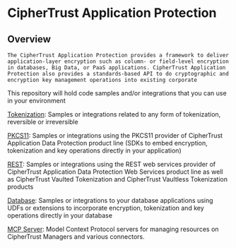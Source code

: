 # CipherTrust Application Protection

## Overview

`The CipherTrust Application Protection provides a framework to deliver application-layer encryption such as column- or field-level encryption in databases, Big Data, or PaaS applications. CipherTrust Application Protection also provides a standards-based API to do cryptographic and encryption key management operations into existing corporate`

This repository will hold code samples and/or integrations that you can use in your environment

[Tokenization](tokenization): Samples or integrations related to any form of tokenization, reversible or irreversible

[PKCS11](pkcs11): Samples or integrations using the PKCS11 provider of CipherTrust Application Data Protection product line (SDKs to embed encryption, tokenization and key operations directly in your application)

[REST](rest): Samples or integrations using the REST web services provider of CipherTrust Application Data Protection Web Services product line as well as CipherTrust Vaulted Tokenization and CipherTrust Vaultless Tokenization products

[Database](database): Samples or integrations to your database applications using UDFs or extensions to incorporate encryption, tokenization and key operations directly in your database

[MCP Server](mcp-servers): Model Context Protocol servers for managing resources on CipherTrust Managers and various connectors.
